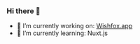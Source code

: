 ### Hi there 👋

- 🔭 I’m currently working on: [Wishfox.app](https://wishfox.app)
- 🌱 I’m currently learning: Nuxt.js
